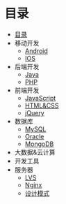 # 目录

* [目录](SUMMARY.md)
* 移动开发
    * [Android](移动开发/Android)
    * [IOS](移动开发/IOS)
* 后端开发
  * [Java](后端开发/Java)
  * [PHP](后端开发/PHP) 
* 前端开发
  * [JavaScript](前端开发/JavaScript)
  * [HTML&CSS](前端开发/HTML&CSS)
  * [jQuery](前端开发/jQuery)
* 数据库
  * [MySQL]()
  * [Oracle]() 
  * [MongoDB](数据库/MongoDB)
* 大数据&云计算
* 开发工具
* 服务器
  * [LVS](架构设计/LVS)
  * [Nginx](架构设计/Nginx)
  * [设计模式](架构设计/设计模式)

